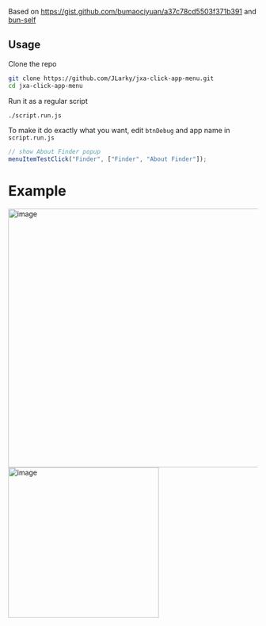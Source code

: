 Based on https://gist.github.com/bumaociyuan/a37c78cd5503f371b391 and [bun-self](https://www.npmjs.com/package/bun-self)

## Usage

Clone the repo

```bash
git clone https://github.com/JLarky/jxa-click-app-menu.git
cd jxa-click-app-menu
```

Run it as a regular script

```bash
./script.run.js
```

To make it do exactly what you want, edit `btnDebug` and app name in `script.run.js`

```js
// show About Finder popup
menuItemTestClick("Finder", ["Finder", "About Finder"]);
```

# Example

<img width="522" alt="image" src="https://github.com/JLarky/jxa-click-app-menu/assets/7026/972ed526-dac6-4670-8a68-31cca56d63d5">

<br>

<img width="304" alt="image" src="https://github.com/JLarky/jxa-click-app-menu/assets/7026/d90c89a4-007d-4027-b4ac-be747c3a2d1c">
